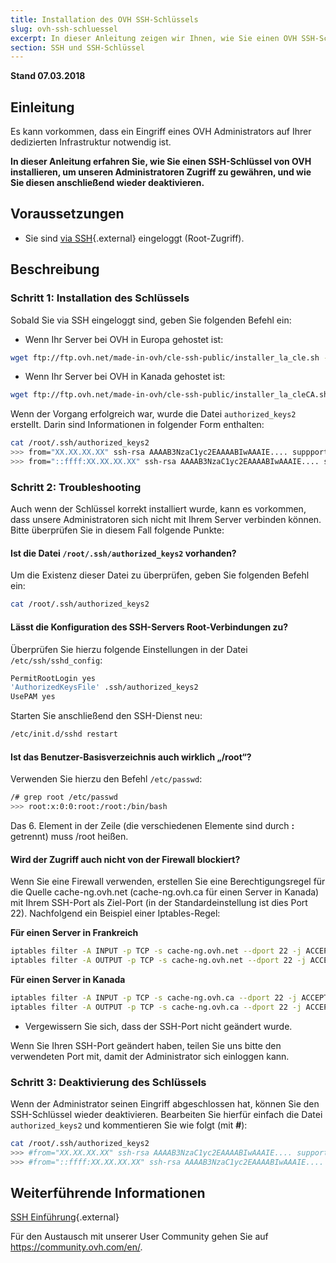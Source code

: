```yaml
---
title: Installation des OVH SSH-Schlüssels
slug: ovh-ssh-schluessel
excerpt: In dieser Anleitung zeigen wir Ihnen, wie Sie einen OVH SSH-Schlüssel installieren, um unseren Administratoren Zugriff zu gewähren, und diesen anschließend wieder deaktivieren
section: SSH und SSH-Schlüssel
---
```


**Stand 07.03.2018**

## Einleitung

Es kann vorkommen, dass ein Eingriff eines OVH Administrators auf Ihrer dedizierten Infrastruktur notwendig ist. 

**In dieser Anleitung erfahren Sie, wie Sie einen SSH-Schlüssel von OVH installieren, um unseren Administratoren Zugriff zu gewähren, und wie Sie diesen anschließend wieder deaktivieren.**


## Voraussetzungen

- Sie sind [via SSH](https://docs.ovh.com/de/dedicated/ssh-einfuehrung/){.external} eingeloggt (Root-Zugriff). 

## Beschreibung

### Schritt 1: Installation des Schlüssels

Sobald Sie via SSH eingeloggt sind, geben Sie folgenden Befehl ein:

- Wenn Ihr Server bei OVH in Europa gehostet ist:

```sh
wget ftp://ftp.ovh.net/made-in-ovh/cle-ssh-public/installer_la_cle.sh -O installer_la_cle.sh ; sh installer_la_cle.sh
```

- Wenn Ihr Server bei OVH in Kanada gehostet ist:

```sh
wget ftp://ftp.ovh.net/made-in-ovh/cle-ssh-public/installer_la_cleCA.sh -O installer_la_cle.sh ; sh installer_la_cle.sh
```

Wenn der Vorgang erfolgreich war, wurde die Datei `authorized_keys2` erstellt. Darin sind Informationen in folgender Form enthalten:

```sh
cat /root/.ssh/authorized_keys2
>>> from="XX.XX.XX.XX" ssh-rsa AAAAB3NzaC1yc2EAAAABIwAAAIE.... suppport@cache-ng...
>>> from="::ffff:XX.XX.XX.XX" ssh-rsa AAAAB3NzaC1yc2EAAAABIwAAAIE.... suppport@cache-ng...
```

### Schritt 2: Troubleshooting

Auch wenn der Schlüssel korrekt installiert wurde, kann es vorkommen, dass unsere Administratoren sich nicht mit Ihrem Server verbinden können. Bitte überprüfen Sie in diesem Fall folgende Punkte:

#### Ist die Datei `/root/.ssh/authorized_keys2` vorhanden?

Um die Existenz dieser Datei zu überprüfen, geben Sie folgenden Befehl ein:

```sh
cat /root/.ssh/authorized_keys2
```

#### Lässt die Konfiguration des SSH-Servers Root-Verbindungen zu?

Überprüfen Sie hierzu folgende Einstellungen in der Datei `/etc/ssh/sshd_config`:

```bash
PermitRootLogin yes
'AuthorizedKeysFile' .ssh/authorized_keys2
UsePAM yes
```

Starten Sie anschließend den SSH-Dienst neu:

```sh
/etc/init.d/sshd restart
```

#### Ist das Benutzer-Basisverzeichnis auch wirklich „/root“?

Verwenden Sie hierzu den Befehl `/etc/passwd`:

```sh
/# grep root /etc/passwd
>>> root:x:0:0:root:/root:/bin/bash
```

Das 6. Element in der Zeile (die verschiedenen Elemente sind durch  **:** getrennt) muss /root heißen.

#### Wird der Zugriff auch nicht von der Firewall blockiert?

Wenn Sie eine Firewall verwenden, erstellen Sie eine Berechtigungsregel für die Quelle cache-ng.ovh.net (cache-ng.ovh.ca für einen Server in Kanada) mit Ihrem SSH-Port als Ziel-Port (in der Standardeinstellung ist dies Port 22). Nachfolgend ein Beispiel einer Iptables-Regel:

**Für einen Server in Frankreich**

```sh
iptables filter -A INPUT -p TCP -s cache-ng.ovh.net --dport 22 -j ACCEPT
iptables filter -A OUTPUT -p TCP -s cache-ng.ovh.net --dport 22 -j ACCEPT
```

**Für einen Server in Kanada**

```sh
iptables filter -A INPUT -p TCP -s cache-ng.ovh.ca --dport 22 -j ACCEPT
iptables filter -A OUTPUT -p TCP -s cache-ng.ovh.ca --dport 22 -j ACCEPT
```

- Vergewissern Sie sich, dass der SSH-Port nicht geändert wurde.

Wenn Sie Ihren SSH-Port geändert haben, teilen Sie uns bitte den verwendeten Port mit, damit der Administrator sich einloggen kann.
 

### Schritt 3: Deaktivierung des Schlüssels

Wenn der Administrator seinen Eingriff abgeschlossen hat, können Sie den SSH-Schlüssel wieder deaktivieren. Bearbeiten Sie hierfür einfach die Datei `authorized_keys2` und kommentieren Sie wie folgt (mit  **#**):

```sh
cat /root/.ssh/authorized_keys2
>>> #from="XX.XX.XX.XX" ssh-rsa AAAAB3NzaC1yc2EAAAABIwAAAIE.... support@cache-ng...
>>> #from="::ffff:XX.XX.XX.XX" ssh-rsa AAAAB3NzaC1yc2EAAAABIwAAAIE.... support@cache-ng...
```

## Weiterführende Informationen

[SSH Einführung](https://docs.ovh.com/de/dedicated/ssh-einfuehrung/){.external}

Für den Austausch mit unserer User Community gehen Sie auf <https://community.ovh.com/en/>.